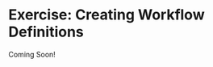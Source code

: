 # Exercise: Creating Workflow Definitions 

Coming Soon!

<!--
[$LIFERAY_LEARN_YOUTUBE_URL$]=https://www.youtube.com/embed/ja5uBzptelc

## Exercise Goals 
* Create a Workflow definition 
* Activate the Workflow and go through a review process 

## Create a New Workflow with Kaleo Designer 
1. **Sign In** as your Marvin Robotics Administrator. 
  - If you followed the prerequisites, this will be with the test@marvinrobotics.com account. 
2. **Open** the _Global Menu_. 
3. **Go to** `Applications` &rarr; `Workflow` &rarr; `Process Builder`. 
4. **Click** the _Add_ button to add a new Workflow. 
5. **Type** `Marketing Content Review` for the _Title_. 
6. **Click** on the _Connector_ to highlight it. 
  - The transition connector is the line between the StartNode and EndNode. 
7. **Delete** the _Connector_. 
  - This can be done by pressing the _Delete_ key on your keyboard. 
8. **Click** _OK_ on the pop-up. 
9. **Drag** the _StartNode_ to the left-middle of the editor. 
10. **Drag** the _EndNode_ to the right-middle of the editor. 
11. **Click** the _StartNode_. 
12. **Double-click** the _Name_ value in the _Properties_ tab that opens. 
13. **Type** `Submitted` for the _Name_. 
14. **Click** the _Save_ button. 
15. **Click** the _EndNode_. 
16. **Double-click** the _Name_ value in the _Properties_ tab that opens. 
17. **Type** `Approved` for the _Name_. 
18. **Click** the _Save_ button. 

## Add the Review and Update Task Nodes 
1. **Click** the _Nodes_ tab. 
2. **Drag** a _Task_ node to the right of the _StartNode_. 
3. **Click** the new node. 
4. **Double-click** the _Name_ value in the _Properties_ tab to the left of the editor. 
5. **Type** `Manager Review` for the _Name_. 
6. **Click** the _Save_ button. 
7. **Click** the _Nodes_ tab. 
8. **Drag** a _Task_ node onto the editor between the _Manager Review_ and _EndNode_. 
9. **Click** the new node. 
10. **Double-click** the _Name_ value in the _Properties_ tab to edit it. 
11. **Type** `Final Review` for _Name_. 
12. **Click** the _Save_ button. 
13. **Click** the _Nodes_ tab. 
14. **Drag** a _Task_ node to the top left of the editor above the _StartNode_ and _Manager Review_. 
15. **Click** the new node. 
16. **Double-click** the _Name_ value in the _Properties_ tab to edit it. 
17. **Type** `Update Content` for _Name_. 
18. **Click** the _Save_ button. 

## Connect All of the Nodes with Transitions 
1. **Drag** a _Transition_ arrow from the _Submitted_ node to the _Manager Review_ Task. 
  - To drag a transition, place your cursor on the edge of the node so that you see a thin plus (+) sign. When it appears, click and drag the arrow to the next node, connecting it by positioning it to see the orange circle. 
2. **Drag** a _Transition_ arrow from the _Manager Review_ Task to the _Update Content_ Task. 
3. **Drag** a _Transition_ arrow from the _Update Content_ Task to the _Manager Review_ Task. 
4. **Drag** a _Transition_ arrow from the _Manager Review_ Task to the _Final Review_ Task. 
5. **Drag** a _Transition_ arrow from the _Final Review_ Task to the _Update Content_ Task. 
6. **Drag** a _Transition_ arrow from the _Final Review_ Task to the _Approved_ node. 

## Name the New Transitions 
1. **Click** the first Transition from _Submitted_ to _Manager Review_. 
2. **Double-click** the _Name_ value in the _Properties_ tab to edit it. 
3. **Type** `Submit for Review` for the _Name_. 
4. **Click** the _Save_ button. 
5. **Click** the Transition going from _Manager Review_ to _Update Content_. 
6. **Double-click** the _Name_ value in the _Properties_ tab to edit it. 
7. **Type** `Reject` for the _Name_. 
8. **Click** the _Save_ button. 
9. **Click** the Transition going from _Update Content_ to _Manager Review_. 
10. **Double-click** the _Name_ value to edit it. 
11. **Type** `Resubmit` for the _Name_. 
12. **Click** the _Save_ button. 
13. **Click** the Transition between _Manager Review_ and _Final Review_. 
14. **Double-click** the _Name_ value to edit it. 
15. **Type** `Initial Approval` for the _Name_. 
16. **Click** the _Save_ button. 
17. **Click** the Transition going from _Final Review_ to _Update Content_. 
18. **Double-click** the _Name_ value to edit it. 
19. **Type** `Reject` for the _Name_. 
20. **Click** the _Save_ button. 
21. **Click** the last Transition from _Final Review_ to _Approved_. 
22. **Double-click** the _Name_ value to edit it. 
23. **Type** `Final Approval` for the _Name_. 
24. **Click** the _Save_ button. 

## Set the Assignments for the Review Tasks 
1. **Click** the _Manager Review_ task. 
2. **Double-click** the _Assignments_ value in the _Properties_ tab to edit it. 
3. **Click** the drop-down to select _Assignment Type_. 
4. **Choose** _Role Type_. 
5. **Choose** _Site_ from the _Role Type_ drop-down options. 
6. **Click** the _Role Name_ box. 
7. **Choose** _Site Content Reviewer_ from the options. 
8. **Click** the _Save_ button. 
9. **Click** the _Final Review_ task. 
10. **Double-click** the _Assignments_ value to edit it. 
11. **Click** the drop-down. 
12. **Choose** _Role Type_. 
13. **Choose** _Site_ from the _Role Type_ drop-down options. 
14. **Click** the _Role Name_ box. 
15. **Choose** _Site Administrator_ from the options. 
16. **Click** the _Save_ button. 

## Set the Notification for the Manager Review Task 
1. **Click** the _Manager Review_ task. 
2. **Double-click** the _Notifications_ value to edit it. 
3. **Type** `Manager Review Notification` for the _Name_. 
4. **Choose** _Text_ from the _Template Language_ drop-down. 
5. **Type** `There is an item ready for Managerial Review` for the _Template_. 
6. **Choose** _User Notification_ for the _Notification Type_. 
7. **Click** to open the _Recipient Type_ drop-down. 
8. **Choose** _Task Assignees_. 
9. **Click** the _Save_ button. 

## Set the Notification for the Final Review Task 
1. **Click** the _Final Review_ task. 
2. **Double-click** the _Notifications_ value to edit it. 
3. **Type** `Final Review Notification` for the _Name_. 
4. **Choose** _Text_ from the _Template Language_ drop-down. 
5. **Type** `There is an item ready for final review` for the _Template_. 
6. **Choose** _User Notification_ for the _Notification Type_. 
7. **Click** to open the _Recipient Type_ drop-down. 
8. **Choose** _Task Assignees_. 
9. **Click** the _Save_ button. 

## Set the Notification for the Update Content Task 
1. **Click** the _Update Content_ task. 
2. **Double-click** the _Notifications_ value to edit it. 
3. **Type** `Update Content Notification` for the _Name_. 
4. **Choose** _Text_ from the _Template Language_ drop-down. 
5. **Type** `There is an item that needs updated` for the _Template_. 
6. **Choose** _User Notification_ for the _Notification Type_. 
7. **Click** to open the _Recipient Type_ drop-down. 
8. **Choose** _Task Assignees_. 
  - The Task Assignee should be the default value, _Asset Creator_. 
9. **Click** the _Save_ button. 

## Add a 3 Day Review Timer for the Manager Review Task 
1. **Click** on the _Manager Review_ task. 
2. **Double-click** on the _Timers_ value box to edit it. 
3. **Type** `Review Timer` for the _Name_. 
4. **Type** `3` for the duration. 
5. **Choose** _Day_ from the _Scale_ drop-down menu. 
6. **Click** the _Blocking_ checkbox. 
7. **Choose** _Notification_ for the _Type_ drop-down. 
8. **Type** `IMMEDIATE ACTION REQUIRED` for the _Name_. 
9. **Choose** _Text_ for the _Template Language_ drop-down. 
10. **Type** `It has been 3 days since the item was submitted for review. Please review immediately.` for the _Template_. 
11. **Choose** _User Notification_ for the _Notification Type_. 
12. **Click** to open the _Recipient Type_ drop-down. 
13. **Choose** _Role Type_. 
14. **Choose** _Site_ from the _Role Type_ drop-down options. 
15. **Click** the _Role Name_ box. 
16. **Choose** _Site Content Reviewer_ from the options. 
17. **Click** the _Save_ button. 

## Add a 3 Day Review Timer for the Final Review Task 
1. **Click** on the _Final Review_ task. 
2. **Double-click** on the _Timers_ value box to edit it. 
3. **Type** `Review Timer` for the _Name_. 
4. **Type** `3` for the duration. 
5. **Choose** _Day_ from the _Scale_ drop-down menu. 
6. **Click** the _Blocking_ checkbox. 
7. **Choose** _Notification_ for the _Type_ drop-down. 
8. **Type** `IMMEDIATE ACTION REQUIRED` for the _Name_. 
9. **Choose** _Text_ for the _Template Language_ drop-down. 
10. **Type** `It has been 3 days since the item was submitted for Final Review. Please review immediately.` for the _Template_. 
11. **Choose** _User Notification_ for the _Notification Type_. 
12. **Click** to open the _Recipient Type_ drop-down. 
13. **Choose** _Role Type_. 
14. **Choose** _Site_ from the _Role Type_ drop-down options. 
15. **Click** the _Role Name_ box. 
16. **Choose** _Site Administrator_ from the options. 
17. **Click** the _Save_ button. 
18. **Click** _Publish_ at the bottom left. 

## Assign a User to the Review Roles 
1. **Open** the _Global Menu_. 
2. **Go to** `Control Panel` &rarr; `Users` &rarr; `Users and Organizations`. 
3. **Select** your main Administrative User. 
  - This will be Test Test if you followed the prerequisites. 
4. **Click** _Roles_ in the menu at the left. 
5. **Click** _Select_ beside _Site Roles_. 
6. **Click** _Choose_ beside _Marvin Robotics_. 
7. **Choose** _Site Content Reviewer_. 
8. **Click** _Select_ beside _Site Roles_. 
9. **Click** _Choose_ beside _Marvin Robotics_. 
10. **Choose** _Site Administrator_. 
11. **Click** _Save_. 
  - Note: For simplicity, we are only using one User for this exercise. If you would like to complete the exercise using additional Users, first go to Control Panel &rarr; Configuration &rarr; Instance Settings. Open the User Authentication Settings and deselect "Require strangers to verify their email address?".Then, you can add a new Users under Users and Organizations, providing them with a username, email address, first and last name, and password. Be sure to assign new Users Membership to the Marvin Robotics Site before assigning them Roles. For more information on Users and Roles, consult the module "Add Users and Manage Permissions." 

## Activate the Marketing Content Review Workflow 
1. **Open** the _Global Menu_. 
2. **Click** _View All_ on the _Sites_ tab to view all Sites. 
3. **Click** the _My Sites_ tab. 
4. **Select** the _Marvin Robotics_ Site. 
5. **Open** the _Site Menu_. 
6. **Go to** `Content & Data` &rarr; `Web Content`. 
7. **Click** the _Add_ button at the top right. 
8. **Choose** _Folder_. 
9. **Type** `Marketing` as the _Name_. 
10. **Click** _Save_. 
11. **Open** the _Options_ (three dots) icon beside the new folder. 
12. **Select** _Edit_. 
13. **Go to** the _Structure Restrictions and Workflow_ section. 
  - You may need to expand this section by clicking the arrow (>). 
14. **Click** _Default Workflow for This Folder (Marketing)_. 
15. **Choose** _Marketing Content Review_ from the drop-down menu. 
16. **Click** _Save_. 

## Add a Web Content Article to the Marketing Folder 
1. **Click** the _Marketing_ folder. 
2. **Click** the _Add_ button to add content to the folder. 
3. **Choose** _Basic Web Content_. 
4. **Type** `New Products January 2022` for the _Title_. 
5. **Type** `Marvin Robotics is excited to announce the launch of three new Robotic Arms this January.` as the _Content_. 
6. **Click** _Submit for Publication_ at the top right. 
  - You should see a blue _Pending_ label underneath the title and a red notification bubble on the Personal Menu icon. 

## Go Through the Workflow Process 
1. **Open** the _Personal Menu_. 
2. **Click** _Notifications_. 
  - You should see a list of all Notifications. Unread Notifications will appear in Bold. 
3. **Click** the top Notification, _There is an item ready for Managerial Review_. 
4. **Click** the _Options_ (three dots) icon next to _Assigned to_. 
5. **Choose** _Assign to Me_. 
6. **Click** _Done_ in the pop-up. 
7. **Click** the _Options_ icon. 
8. **Select** _Initial Approval_. 
9. **Type** `Looks good.` in the _Comment_ box. 
10. **Click** _Done_. 
  - You should now see a list of all workflow tasks assigned to you. Additionally, you should see a new Notification bubble on the Personal Menu icon. 
11. **Click** the _Assigned to My Roles_ tab next to _Assigned to Me_. 
12. **Click** _New Products January 2022_. 
13. **Click** the _Options_ icon next to _Assigned to_. 
14. **Choose** _Assign to Me_. 
15. **Click** _Done_ in the pop-up. 
16. **Click** the _Options_ icon. 
17. **Choose** _Reject_. 
18. **Type** `Needs more detail.` in the _Comment_ box. 
19. **Click** _Done_. 
20. **Open** the _Personal Menu_. 
21. **Click** _Notifications_. 
  - You should now see the latest Notification is "There is an item that needs updated." 

---

## Bonus Exercises 
1. Add a few more lines to the New Products January 2022 Web Content Article. Resubmit the article and go through the Marketing Content Workflow again, this time Approving it at both the Manager Review and the Final Review. 
2. Create another Workflow. Use Fork and Join nodes to allow two kinds of Review, Copyedit and Content, at the same time. (The Fork node should be placed between the StartNode and two Task nodes and the Join node should be placed after the Task nodes and before the EndNode.) 

---

## Next Up

* [Exercise 2b: Create User Groups](./exercises-create-user-groups.md)
-->